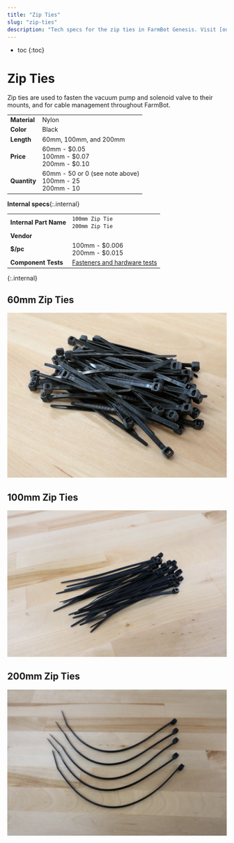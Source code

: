 ```yaml
---
title: "Zip Ties"
slug: "zip-ties"
description: "Tech specs for the zip ties in FarmBot Genesis. Visit [our shop](http://shop.farm.bot) to purchase parts."
---
```


* toc
{:toc}


# Zip Ties

Zip ties are used to fasten the vacuum pump and solenoid valve to their mounts, and for cable management throughout FarmBot.

|                              |                              |
|------------------------------|------------------------------|
|**Material**                  |Nylon
|**Color**                     |Black
|**Length**                    |60mm, 100mm, and 200mm
|**Price**                     |60mm - $0.05<br>100mm - $0.07<br>200mm - $0.10
|**Quantity**                  |60mm - 50 or 0 (see note above)<br>100mm - 25<br>200mm - 10

**Internal specs**{:.internal}

|                              |                              |
|------------------------------|------------------------------|
|**Internal Part Name**        |`100mm Zip Tie`<br>`200mm Zip Tie`
|**Vendor**                    |
|**$/pc**                      |100mm - $0.006<br>200mm - $0.015
|**Component Tests**           |[Fasteners and hardware tests](../fasteners-and-hardware.md#component-tests)
{:.internal}

## 60mm Zip Ties

![60mm zip ties](_images/60mm_zip_ties.jpg)

## 100mm Zip Ties

![100mm zip ties](_images/100mm_zip_ties.jpg)

## 200mm Zip Ties

![200mm zip ties](_images/200mm_zip_ties.jpg)
